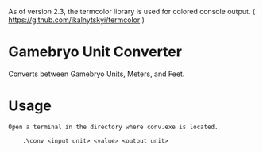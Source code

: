As of version 2.3, the termcolor library is used for colored console output.
( https://github.com/ikalnytskyi/termcolor )

# Gamebryo Unit Converter

 Converts between Gamebryo Units, Meters, and Feet.

# Usage
	Open a terminal in the directory where conv.exe is located.
	
		.\conv <input unit> <value> <output unit>
